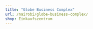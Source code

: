 ```yaml
---
title: "Globe Business Complex"
url: /nairobi/globe-business-complex/
shop: Einkaufszentrum
---
```

